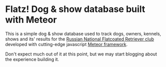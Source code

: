 Flatz! Dog & show database built with Meteor
=============================================

This is a simple dog & show database used to track dogs, owners, kennels, shows and its' results for the [Russian National Flatcoated Retriever club](http://nkpflat.ru) developed with cutting-edge javascript [Meteor framework](http://meteor.com).

Don't expect much out of it at this point, but we may start blogging about the experience building it.


